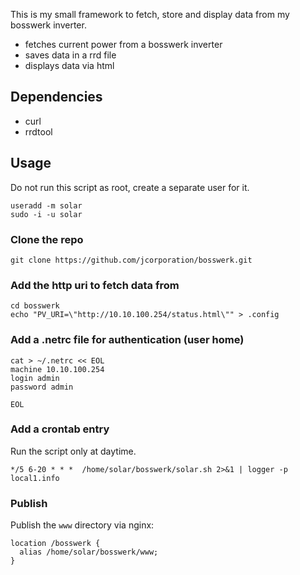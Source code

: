 This is my small framework to fetch, store and display data from my bosswerk inverter.

- fetches current power from a bosswerk inverter
- saves data in a rrd file
- displays data via html

## Dependencies

- curl
- rrdtool

## Usage

Do not run this script as root, create a separate user for it.

```
useradd -m solar
sudo -i -u solar

```

### Clone the repo

```
git clone https://github.com/jcorporation/bosswerk.git
```

### Add the http uri to fetch data from

```
cd bosswerk
echo "PV_URI=\"http://10.10.100.254/status.html\"" > .config
```

### Add a .netrc file for authentication (user home)

```
cat > ~/.netrc << EOL
machine 10.10.100.254
login admin
password admin

EOL
```

### Add a crontab entry

Run the script only at daytime.

```
*/5 6-20 * * *	/home/solar/bosswerk/solar.sh 2>&1 | logger -p local1.info
```

### Publish

Publish the `www` directory via nginx:

```
location /bosswerk {
  alias /home/solar/bosswerk/www;
}

```
